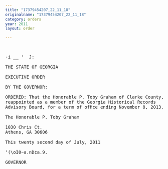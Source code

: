 ```yaml
---
title: "17379454207_22_11_18"
originalname: "17379454207_22_11_18"
category: orders
year: 2011
layout: order

---
```

<pre>
 

-i __ '  J:

THE STATE OF GEORGIA

EXECUTIVE ORDER

BY THE GOVERNOR:

ORDERED: That the Honorable P. Toby Graham of Clarke County, Georgia, is
reappointed as a member of the Georgia Historical Records
Advisory Board, for a term of ofﬁce ending November 8, 2013.

The Honorable P. Toby Graham

1030 Chris Ct.
Athens, GA 30606

This twenty second day of July, 2011

‘(\oI0~a.nD¢a.9.

GOVERNOR

</pre>
